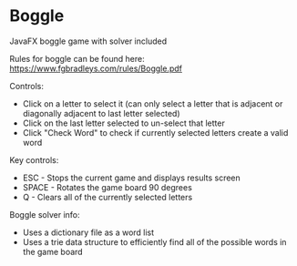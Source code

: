 # Boggle
JavaFX boggle game with solver included

Rules for boggle can be found here:
https://www.fgbradleys.com/rules/Boggle.pdf

Controls:
  - Click on a letter to select it (can only select a letter that is adjacent or diagonally adjacent to last letter selected)
  - Click on the last letter selected to un-select that letter
  - Click "Check Word" to check if currently selected letters create a valid word

Key controls:
 - ESC - Stops the current game and displays results screen
 - SPACE - Rotates the game board 90 degrees
 - Q - Clears all of the currently selected letters

Boggle solver info:
  - Uses a dictionary file as a word list
  - Uses a trie data structure to efficiently find all of the possible words in the game board
